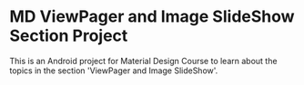 # MD ViewPager and Image SlideShow Section Project

This is an Android project for Material Design Course to learn about
the topics in the section 'ViewPager and Image SlideShow'.